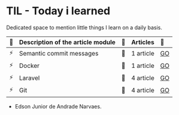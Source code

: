 # TIL - Today i learned
Dedicated space to mention little things I learn on a daily basis.


|   :pencil:                | Description of the article module             | :checkered_flag:             | Articles                   | :rocket:                   |
|:--------------------------|:----------------------------------------------|:---------------------------|:---------------------------|:---------------------------|
| :zap:                     | Semantic commit messages                      | :bookmark:                 |1 article                   |[GO](https://github.com/edsonjuniornarvaes/til/tree/master/semantic-commit-messages) 
| :zap:                     | Docker                                        | :bookmark:                 |1 article                   |[GO](https://github.com/edsonjuniornarvaes/til/tree/master/docker) 
| :zap:                     | Laravel                                       | :bookmark:                 |4 article                   |[GO](https://github.com/edsonjuniornarvaes/til/tree/master/laravel)
| :zap:                     | Git                                           | :bookmark:                 |4 article                   |[GO](https://github.com/edsonjuniornarvaes/til/tree/master/git)

- Edson Junior de Andrade Narvaes.
